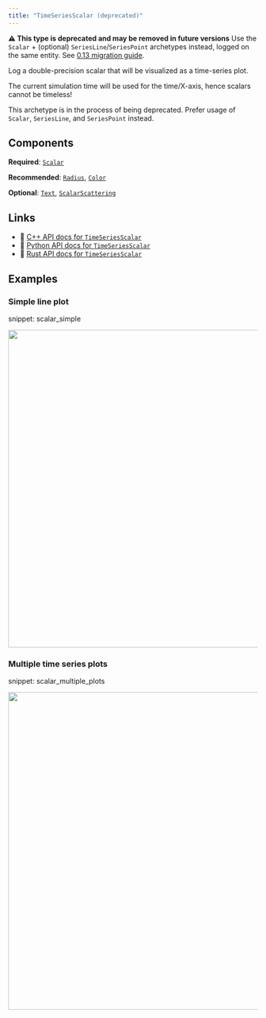 ```yaml
---
title: "TimeSeriesScalar (deprecated)"
---
```


**⚠️ This type is deprecated and may be removed in future versions**
Use the `Scalar` + (optional) `SeriesLine`/`SeriesPoint` archetypes instead, logged on the same entity. See [0.13 migration guide](https://www.rerun.io/docs/reference/migration/migration-0-13).

Log a double-precision scalar that will be visualized as a time-series plot.

The current simulation time will be used for the time/X-axis, hence scalars
cannot be timeless!

This archetype is in the process of being deprecated. Prefer usage of
`Scalar`, `SeriesLine`, and `SeriesPoint` instead.

## Components

**Required**: [`Scalar`](../components/scalar.md)

**Recommended**: [`Radius`](../components/radius.md), [`Color`](../components/color.md)

**Optional**: [`Text`](../components/text.md), [`ScalarScattering`](../components/scalar_scattering.md)

## Links
 * 🌊 [C++ API docs for `TimeSeriesScalar`](https://ref.rerun.io/docs/cpp/stable/structrerun_1_1archetypes_1_1TimeSeriesScalar.html)
 * 🐍 [Python API docs for `TimeSeriesScalar`](https://ref.rerun.io/docs/python/stable/common/archetypes#rerun.archetypes.TimeSeriesScalar)
 * 🦀 [Rust API docs for `TimeSeriesScalar`](https://docs.rs/rerun/latest/rerun/archetypes/struct.TimeSeriesScalar.html)

## Examples

### Simple line plot

snippet: scalar_simple

<center>
<picture data-inline-viewer="snippets/scalar_simple">
  <source media="(max-width: 480px)" srcset="https://static.rerun.io/scalar_simple/8bcc92f56268739f8cd24d60d1fe72a655f62a46/480w.png">
  <source media="(max-width: 768px)" srcset="https://static.rerun.io/scalar_simple/8bcc92f56268739f8cd24d60d1fe72a655f62a46/768w.png">
  <source media="(max-width: 1024px)" srcset="https://static.rerun.io/scalar_simple/8bcc92f56268739f8cd24d60d1fe72a655f62a46/1024w.png">
  <source media="(max-width: 1200px)" srcset="https://static.rerun.io/scalar_simple/8bcc92f56268739f8cd24d60d1fe72a655f62a46/1200w.png">
  <img src="https://static.rerun.io/scalar_simple/8bcc92f56268739f8cd24d60d1fe72a655f62a46/full.png" width="640">
</picture>
</center>

### Multiple time series plots

snippet: scalar_multiple_plots

<center>
<picture data-inline-viewer="snippets/scalar_multiple_plots">
  <source media="(max-width: 480px)" srcset="https://static.rerun.io/scalar_multiple/15845c2a348f875248fbd694e03eabd922741c4c/480w.png">
  <source media="(max-width: 768px)" srcset="https://static.rerun.io/scalar_multiple/15845c2a348f875248fbd694e03eabd922741c4c/768w.png">
  <source media="(max-width: 1024px)" srcset="https://static.rerun.io/scalar_multiple/15845c2a348f875248fbd694e03eabd922741c4c/1024w.png">
  <source media="(max-width: 1200px)" srcset="https://static.rerun.io/scalar_multiple/15845c2a348f875248fbd694e03eabd922741c4c/1200w.png">
  <img src="https://static.rerun.io/scalar_multiple/15845c2a348f875248fbd694e03eabd922741c4c/full.png" width="640">
</picture>
</center>

